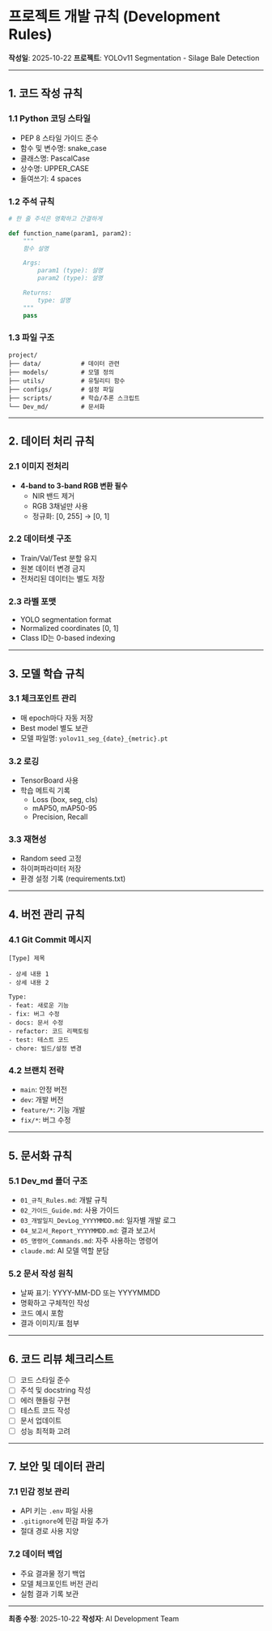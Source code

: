 # 프로젝트 개발 규칙 (Development Rules)

**작성일**: 2025-10-22
**프로젝트**: YOLOv11 Segmentation - Silage Bale Detection

---

## 1. 코드 작성 규칙

### 1.1 Python 코딩 스타일
- PEP 8 스타일 가이드 준수
- 함수 및 변수명: snake_case
- 클래스명: PascalCase
- 상수명: UPPER_CASE
- 들여쓰기: 4 spaces

### 1.2 주석 규칙
```python
# 한 줄 주석은 명확하고 간결하게

def function_name(param1, param2):
    """
    함수 설명

    Args:
        param1 (type): 설명
        param2 (type): 설명

    Returns:
        type: 설명
    """
    pass
```

### 1.3 파일 구조
```
project/
├── data/           # 데이터 관련
├── models/         # 모델 정의
├── utils/          # 유틸리티 함수
├── configs/        # 설정 파일
├── scripts/        # 학습/추론 스크립트
└── Dev_md/         # 문서화
```

---

## 2. 데이터 처리 규칙

### 2.1 이미지 전처리
- **4-band to 3-band RGB 변환 필수**
  - NIR 밴드 제거
  - RGB 3채널만 사용
  - 정규화: [0, 255] → [0, 1]

### 2.2 데이터셋 구조
- Train/Val/Test 분할 유지
- 원본 데이터 변경 금지
- 전처리된 데이터는 별도 저장

### 2.3 라벨 포맷
- YOLO segmentation format
- Normalized coordinates [0, 1]
- Class ID는 0-based indexing

---

## 3. 모델 학습 규칙

### 3.1 체크포인트 관리
- 매 epoch마다 자동 저장
- Best model 별도 보관
- 모델 파일명: `yolov11_seg_{date}_{metric}.pt`

### 3.2 로깅
- TensorBoard 사용
- 학습 메트릭 기록
  - Loss (box, seg, cls)
  - mAP50, mAP50-95
  - Precision, Recall

### 3.3 재현성
- Random seed 고정
- 하이퍼파라미터 저장
- 환경 설정 기록 (requirements.txt)

---

## 4. 버전 관리 규칙

### 4.1 Git Commit 메시지
```
[Type] 제목

- 상세 내용 1
- 상세 내용 2

Type:
- feat: 새로운 기능
- fix: 버그 수정
- docs: 문서 수정
- refactor: 코드 리팩토링
- test: 테스트 코드
- chore: 빌드/설정 변경
```

### 4.2 브랜치 전략
- `main`: 안정 버전
- `dev`: 개발 버전
- `feature/*`: 기능 개발
- `fix/*`: 버그 수정

---

## 5. 문서화 규칙

### 5.1 Dev_md 폴더 구조
- `01_규칙_Rules.md`: 개발 규칙
- `02_가이드_Guide.md`: 사용 가이드
- `03_개발일지_DevLog_YYYYMMDD.md`: 일자별 개발 로그
- `04_보고서_Report_YYYYMMDD.md`: 결과 보고서
- `05_명령어_Commands.md`: 자주 사용하는 명령어
- `claude.md`: AI 모델 역할 분담

### 5.2 문서 작성 원칙
- 날짜 표기: YYYY-MM-DD 또는 YYYYMMDD
- 명확하고 구체적인 작성
- 코드 예시 포함
- 결과 이미지/표 첨부

---

## 6. 코드 리뷰 체크리스트

- [ ] 코드 스타일 준수
- [ ] 주석 및 docstring 작성
- [ ] 에러 핸들링 구현
- [ ] 테스트 코드 작성
- [ ] 문서 업데이트
- [ ] 성능 최적화 고려

---

## 7. 보안 및 데이터 관리

### 7.1 민감 정보 관리
- API 키는 `.env` 파일 사용
- `.gitignore`에 민감 파일 추가
- 절대 경로 사용 지양

### 7.2 데이터 백업
- 주요 결과물 정기 백업
- 모델 체크포인트 버전 관리
- 실험 결과 기록 보관

---

**최종 수정**: 2025-10-22
**작성자**: AI Development Team
